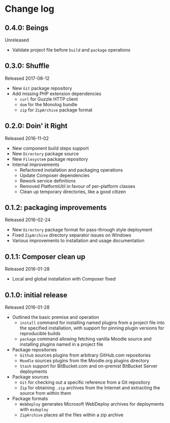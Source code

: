 # Change log

## 0.4.0: Beings

Unreleased

* Validate project file before `build` and `package` operations 

## 0.3.0: Shuffle

Released 2017-08-12

* New `Git` package repository
* Add missing PHP extension dependencies
    * `curl` for Guzzle HTTP client
    * `dom` for the Monolog bundle
    * `zip` for `ZipArchive` package format

## 0.2.0: Doin' it Right

Released 2016-11-02

* New component build steps support
* New `Directory` package source
* New `Filesystem` package repository
* Internal improvements
    * Refactored installation and packaging operations
    * Update Composer dependencies
    * Rework service definitions
    * Removed PlatformUtil in favour of per-platform classes
    * Clean up temporary directories, like a good citizen

## 0.1.2: packaging improvements

Released 2016-02-24

* New `Directory` package format for pass-through style deployment
* Fixed `ZipArchive` directory separator issues on Windows
* Various improvements to installation and usage documentation

## 0.1.1: Composer clean up

Released 2016-01-28

* Local and global installation with Composer fixed

## 0.1.0: initial release

Released 2016-01-28

* Outlined the basic premise and operation
    * `install` command for installing named plugins from a project file
      into the specified installation, with support for pinning plugin versions
      for reproducible builds
    * `package` command allowing fetching vanilla Moodle source and
      installing plugins named in a project file
* Package repositories
    * `Github` sources plugins from arbitrary GitHub.com repositories
    * `Moodle` sources plugins from the Moodle.org plugins directory
    * `Stash` support for BitBucket.com and on-premist BitBucket Server
      deployments
* Package sources
    * `Git` for checking out a specific reference from a Git repository
    * `Zip` for obtaining `.zip` archives from the Internet and
      extracting the source from within them
* Package formats
    * `WebDeploy` generates Microsoft WebDeploy archives for deployments
      with `msdeploy`
    * `ZipArchive` places all the files within a zip archive
